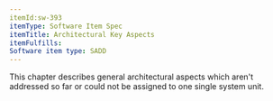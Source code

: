 ```yaml
---
itemId:sw-393
itemType: Software Item Spec
itemTitle: Architectural Key Aspects
itemFulfills: 
Software item type: SADD
---
```

This chapter describes general architectural aspects which aren't addressed so far or could not be assigned to one single system unit.
